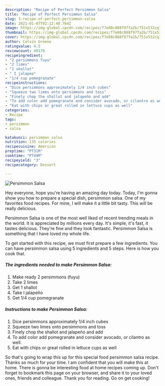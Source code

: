 ```yaml
---
description: "Recipe of Perfect Persimmon Salsa"
title: "Recipe of Perfect Persimmon Salsa"
slug: 3-recipe-of-perfect-persimmon-salsa
date: 2021-01-07T02:12:40.764Z
image: https://img-global.cpcdn.com/recipes/f7e08c888f97fa2b/751x532cq70/persimmon-salsa-recipe-main-photo.jpg
thumbnail: https://img-global.cpcdn.com/recipes/f7e08c888f97fa2b/751x532cq70/persimmon-salsa-recipe-main-photo.jpg
cover: https://img-global.cpcdn.com/recipes/f7e08c888f97fa2b/751x532cq70/persimmon-salsa-recipe-main-photo.jpg
author: Calvin Greene
ratingvalue: 4.5
reviewcount: 49179
recipeingredient:
- "2 persimmons fuyu"
- "2 limes"
- "1 shallot"
- " I jalapeo"
- "1/4 cup pomegranate"
recipeinstructions:
- "Dice persimmons approximately 1/4 inch cubes"
- "Squeeze two limes onto persimmons and toss"
- "Finely chop the shallot and jalapeño and add"
- "To add color add pomegranate and consider avocado, or cilantro as well."
- "Eat with chips or great rolled in lettuce cups as well"
categories:
- Recipe
tags:
- persimmon
- salsa

katakunci: persimmon salsa 
nutrition: 135 calories
recipecuisine: American
preptime: "PT31M"
cooktime: "PT49M"
recipeyield: "3"
recipecategory: Dessert

---
```



![Persimmon Salsa](https://img-global.cpcdn.com/recipes/f7e08c888f97fa2b/751x532cq70/persimmon-salsa-recipe-main-photo.jpg)

Hey everyone, hope you're having an amazing day today. Today, I'm gonna show you how to prepare a special dish, persimmon salsa. One of my favorites food recipes. For mine, I will make it a little bit tasty. This will be really delicious.



Persimmon Salsa is one of the most well liked of recent trending meals in the world. It is appreciated by millions every day. It's simple, it's fast, it tastes delicious. They're fine and they look fantastic. Persimmon Salsa is something that I have loved my whole life.


To get started with this recipe, we must first prepare a few ingredients. You can have persimmon salsa using 5 ingredients and 5 steps. Here is how you cook that.

<!--inarticleads1-->

##### The ingredients needed to make Persimmon Salsa:

1. Make ready 2 persimmons (fuyu)
1. Take 2 limes
1. Get 1 shallot
1. Take  I jalapeño
1. Get 1/4 cup pomegranate




<!--inarticleads2-->

##### Instructions to make Persimmon Salsa:

1. Dice persimmons approximately 1/4 inch cubes
1. Squeeze two limes onto persimmons and toss
1. Finely chop the shallot and jalapeño and add
1. To add color add pomegranate and consider avocado, or cilantro as well.
1. Eat with chips or great rolled in lettuce cups as well




So that's going to wrap this up for this special food persimmon salsa recipe. Thanks so much for your time. I am confident that you will make this at home. There is gonna be interesting food at home recipes coming up. Don't forget to bookmark this page on your browser, and share it to your loved ones, friends and colleague. Thank you for reading. Go on get cooking!
